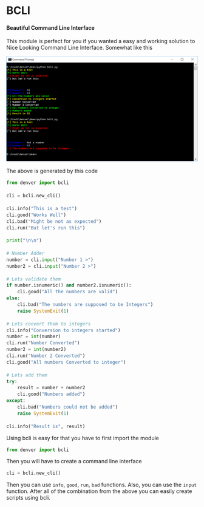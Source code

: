 # BCLI
#### Beautiful Command Line Interface

This module is perfect for you if you wanted a easy and working solution to Nice Looking Command Line Interface.
Somewhat like this

![demo.bcli](../images/demo.bcli.PNG)

The above is generated by this code
```python
from denver import bcli

cli = bcli.new_cli()

cli.info("This is a test")
cli.good("Works Well")
cli.bad("Might be not as expected")
cli.run("But let's run this")

print("\n\n")

# Number Adder
number = cli.input("Number 1 >")
number2 = cli.input("Number 2 >")

# Lets validate them
if number.isnumeric() and number2.isnumeric():
    cli.good("All the numbers are valid")
else:
    cli.bad("The numbers are supposed to be Integers")
    raise SystemExit(1)

# Lets convert them to integers
cli.info("Conversion to integers started")
number = int(number)
cli.run("Number Converted")
number2 = int(number2)
cli.run("Number 2 Converted")
cli.good("All numbers Converted to integer")

# Lets add them
try:
    result = number + number2
    cli.good("Numbers added")
except:
    cli.bad("Numbers could not be added")
    raise SystemExit(1)

cli.info("Result is", result)
```

Using bcli is easy for that you have to first import the module

```python
from denver import bcli
```

Then you will have to create a command line interface

```python
cli = bcli.new_cli()
```

Then you can use `info`, `good`, `run`, `bad` functions. Also, you can use the `input` function.
After all of the combination from the above you can easily create scripts using bcli.

